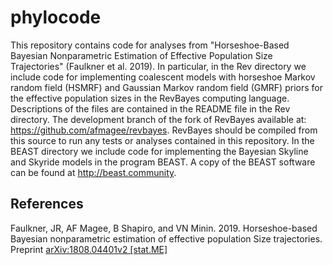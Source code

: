 # phylocode

This repository contains code for analyses from "Horseshoe-Based Bayesian Nonparametric Estimation of Effective Population Size Trajectories" (Faulkner et al. 2019). In particular, in the Rev directory we include code for implementing coalescent models with horseshoe Markov random field (HSMRF) and Gaussian Markov random field (GMRF) priors for the effective population sizes in the RevBayes computing language.  Descriptions of the files are contained in the README file in the Rev directory. The development branch of the fork of RevBayes available at: https://github.com/afmagee/revbayes. RevBayes should be compiled from this source to run any tests or analyses contained in this repository. In the BEAST directory we include code for implementing the Bayesian Skyline and Skyride models in the program BEAST.  A copy of the BEAST software can be found at http://beast.community.



## References
Faulkner, JR, AF Magee, B Shapiro, and VN Minin.  2019.  Horseshoe-based Bayesian nonparametric estimation of effective population Size trajectories.  Preprint [arXiv:1808.04401v2 [stat.ME]](https://arxiv.org/abs/1808.04401)
